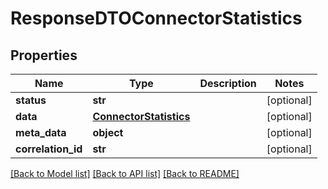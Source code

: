 # ResponseDTOConnectorStatistics

## Properties
Name | Type | Description | Notes
------------ | ------------- | ------------- | -------------
**status** | **str** |  | [optional] 
**data** | [**ConnectorStatistics**](ConnectorStatistics.md) |  | [optional] 
**meta_data** | **object** |  | [optional] 
**correlation_id** | **str** |  | [optional] 

[[Back to Model list]](../README.md#documentation-for-models) [[Back to API list]](../README.md#documentation-for-api-endpoints) [[Back to README]](../README.md)

